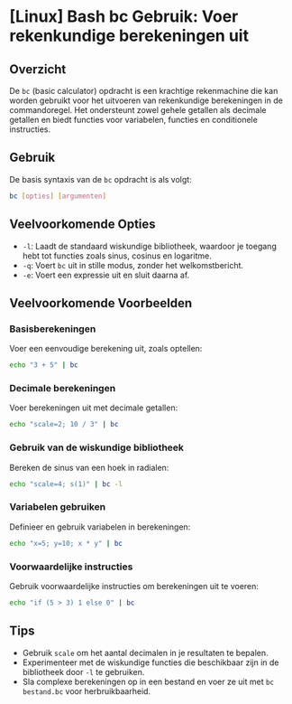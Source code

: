 # [Linux] Bash bc Gebruik: Voer rekenkundige berekeningen uit

## Overzicht
De `bc` (basic calculator) opdracht is een krachtige rekenmachine die kan worden gebruikt voor het uitvoeren van rekenkundige berekeningen in de commandoregel. Het ondersteunt zowel gehele getallen als decimale getallen en biedt functies voor variabelen, functies en conditionele instructies.

## Gebruik
De basis syntaxis van de `bc` opdracht is als volgt:

```bash
bc [opties] [argumenten]
```

## Veelvoorkomende Opties
- `-l`: Laadt de standaard wiskundige bibliotheek, waardoor je toegang hebt tot functies zoals sinus, cosinus en logaritme.
- `-q`: Voert `bc` uit in stille modus, zonder het welkomstbericht.
- `-e`: Voert een expressie uit en sluit daarna af.

## Veelvoorkomende Voorbeelden

### Basisberekeningen
Voer een eenvoudige berekening uit, zoals optellen:
```bash
echo "3 + 5" | bc
```

### Decimale berekeningen
Voer berekeningen uit met decimale getallen:
```bash
echo "scale=2; 10 / 3" | bc
```

### Gebruik van de wiskundige bibliotheek
Bereken de sinus van een hoek in radialen:
```bash
echo "scale=4; s(1)" | bc -l
```

### Variabelen gebruiken
Definieer en gebruik variabelen in berekeningen:
```bash
echo "x=5; y=10; x * y" | bc
```

### Voorwaardelijke instructies
Gebruik voorwaardelijke instructies om berekeningen uit te voeren:
```bash
echo "if (5 > 3) 1 else 0" | bc
```

## Tips
- Gebruik `scale` om het aantal decimalen in je resultaten te bepalen.
- Experimenteer met de wiskundige functies die beschikbaar zijn in de bibliotheek door `-l` te gebruiken.
- Sla complexe berekeningen op in een bestand en voer ze uit met `bc bestand.bc` voor herbruikbaarheid.